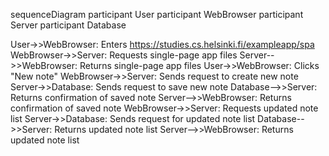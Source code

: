sequenceDiagram
  participant User
  participant WebBrowser
  participant Server
  participant Database

  User->>WebBrowser: Enters https://studies.cs.helsinki.fi/exampleapp/spa
  WebBrowser->>Server: Requests single-page app files
  Server-->>WebBrowser: Returns single-page app files
  User->>WebBrowser: Clicks "New note"
  WebBrowser->>Server: Sends request to create new note
  Server->>Database: Sends request to save new note
  Database-->>Server: Returns confirmation of saved note
  Server-->>WebBrowser: Returns confirmation of saved note
  WebBrowser->>Server: Requests updated note list
  Server->>Database: Sends request for updated note list
  Database-->>Server: Returns updated note list
  Server-->>WebBrowser: Returns updated note list
